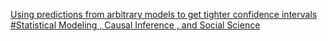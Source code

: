 [Using predictions from arbitrary models to get tighter confidence intervals   #Statistical Modeling , Causal Inference , and Social Science](https://qi.tc/qi/113173)